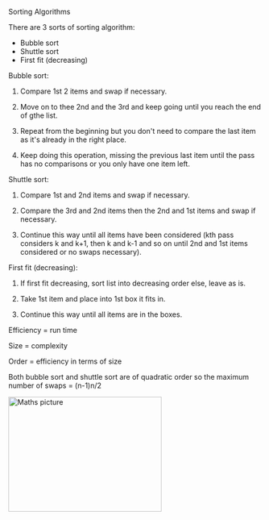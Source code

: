 Sorting Algorithms

There are 3 sorts of sorting algorithm:
 - Bubble sort
 - Shuttle sort
 - First fit (decreasing)
 
Bubble sort:

1) Compare 1st 2 items and swap if necessary.

2) Move on to thee 2nd and the 3rd and keep going until you reach the end of gthe list.

3) Repeat from the beginning but you don't need to compare the last item as it's already in the right place.

4) Keep doing this operation, missing the previous last item until the pass has no comparisons or you only have one item left.

Shuttle sort:

1) Compare 1st and 2nd items and swap if necessary.

2) Compare the 3rd and 2nd items then the 2nd and 1st items and swap if necessary.

3) Continue this way until all items have been considered (kth pass considers k and k+1, then k and k-1 and so on until 2nd and 1st items considered or no swaps necessary).

First fit (decreasing):

1) If first fit decreasing, sort list into decreasing order else, leave as is.

2) Take 1st item and place into 1st box it fits in.

3) Continue this way until all items are in the boxes.

Efficiency = run time

Size = complexity

Order = efficiency in terms of size

Both bubble sort and shuttle sort are of quadratic order so the maximum number of swaps = (n-1)n/2

<img src="https://www.google.co.uk/url?sa=i&rct=j&q=&esrc=s&source=images&cd=&cad=rja&uact=8&ved=0ahUKEwjT9bHu7_HSAhVB6xoKHRCuB54QjRwIBw&url=http%3A%2F%2Fbyjus.com%2Fmaths%2F&psig=AFQjCNHA3jma3arywUSGlBVYIY-EDojCKQ&ust=1490538789476500" alt="Maths picture" style="width:304px;height:228px;">
